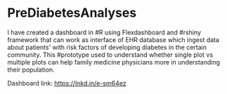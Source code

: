 # PreDiabetesAnalyses
I have created a dashboard in #R using Flexdashboard and #rshiny framework that can work as interface of EHR database which ingest data about patients' with risk factors of developing diabetes in the certain community. This #prototype used to understand whether single plot vs multiple plots can help family medicine physicians more in understanding their population.
 


Dashboard link: https://lnkd.in/e-sm64ez
